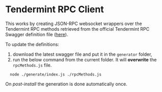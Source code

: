 # Tendermint RPC Client
This works by creating JSON-RPC websocket wrappers over the Tendermint RPC methods retrieved from the official Tendermint RPC Swagger definition file ([here](https://docs.tendermint.com/master/rpc/swagger.yaml)).

To update the definitions:
  1. download the latest swagger file and put it in the `generator` folder, 
  2. run the below command from the current folder. It will **overwrite** the `rpcMethods.js` file.
  ````
    node ./generate/index.js ./rpcMethods.js
  ````

On *post-install* the generation is done automatically once.